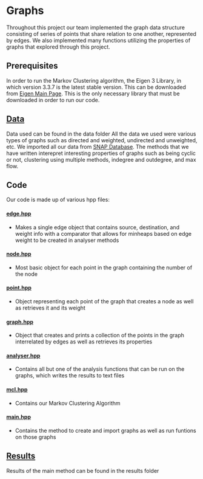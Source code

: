 # Graphs

Throughout this project our team implemented the graph data structure consisting of series of points that share relation to one another, represented by edges. We also implemented many functions utilizing the properties of graphs that explored through this project.

## Prerequisites

In order to run the Markov Clustering algorithm, the Eigen 3 Library, in which version 3.3.7 is the latest stable version. This can be downloaded from [Eigen Main Page](http://eigen.tuxfamily.org/index.php?title=Main_Page). This is the only necessary library that must be downloaded in order to run our code.

## [Data](data)

Data used can be found in the data folder
All the data we used were various types of graphs such as directed and weighted, undirected and unweighted, etc. We imported all our data from [SNAP Database](https://snap.stanford.edu/data/). The methods that we have written interepret interesting properties of graphs such as being cyclic or not, clustering using multiple methods, indegree and outdegree, and max flow. 

## Code

Our code is made up of various hpp files:

#### [edge.hpp](edge.hpp)
  * Makes a single edge object that contains source, destination, and weight info with a comparator that allows for minheaps based on edge weight to be created in analyser methods

#### [node.hpp](node.hpp)
  * Most basic object for each point in the graph containing the number of the node
  
#### [point.hpp](point.hpp)
  * Object representing each point of the graph that creates a node as well as retrieves it and its weight
  
#### [graph.hpp](graph.hpp)
  * Object that creates and prints a collection of the points in the graph interrelated by edges as well as retrieves its properties
  
#### [analyser.hpp](analyser.hpp)
  * Contains all but one of the analysis functions that can be run on the graphs, which writes the results to text files 
  
#### [mcl.hpp](mcl.hpp)
  * Contains our Markov Clustering Algorithm
  
#### [main.hpp](main.cpp)
  * Contains the method to create and import graphs as well as run funtions on those graphs


## [Results](results)

Results of the main method can be found in the results folder
